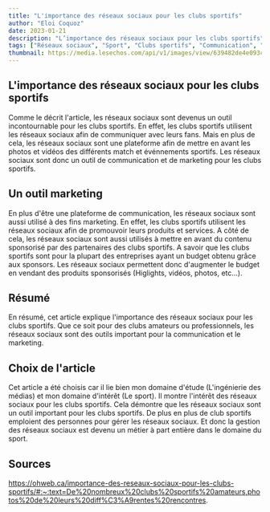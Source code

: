 ```yaml
---
title: "L'importance des réseaux sociaux pour les clubs sportifs"
author: "Eloi Coquoz"
date: 2023-01-21
description: "L’importance des réseaux sociaux pour les clubs sportifs"
tags: ["Réseaux sociaux", "Sport", "Clubs sportifs", "Communication", "Marketing"]
thumbnail: https://media.lesechos.com/api/v1/images/view/639482de4e093c2b5f477e0a/1280x720/0702987585620-web-tete.jpg
---
```


## L'importance des réseaux sociaux pour les clubs sportifs
Comme le décrit l'article, les réseaux sociaux sont devenus un outil incontournable pour les clubs sportifs. En effet, les clubs sportifs utilisent les réseaux sociaux afin de communiquer avec leurs fans. Mais en plus de cela, les réseaux sociaux sont une plateforme afin de mettre en avant les photos et vidéos des différents match et événnements sportifs. Les réseaux sociaux sont donc un outil de communication et de marketing pour les clubs sportifs.

## Un outil marketing
En plus d'être une plateforme de communication, les réseaux sociaux sont aussi utilisé à des fins marketing. En effet, les clubs sportifs utilisent les réseaux sociaux afin de promouvoir leurs produits et services. A côté de cela, les réseaux sociaux sont aussi utilisés à mettre en avant du contenu sponsorisé par des partenaires des clubs sportifs. A savoir que les clubs sportifs sont pour la plupart des entreprises ayant un budget obtenu grâce aux sponsors. Les réseaux sociaux permettent donc d'augmenter le budget en vendant des produits sponsorisés (Higlights, vidéos, photos, etc...).


## Résumé
En résumé, cet article explique l'importance des réseaux sociaux pour les clubs sportifs. Que ce soit pour des clubs amateurs ou professionnels, les réseaux sociaux sont des outils important pour la communication et le marketing.

## Choix de l'article
Cet article a été choisis car il lie bien mon domaine d'étude (L'ingénierie des médias) et mon domaine d'intérêt (Le sport). Il montre l'intérêt des réseaux sociaux pour les clubs sportifs. Cela démontre que les réseaux sociaux sont un outil important pour les clubs sportifs. De plus en plus de club sportifs emploient des personnes pour gérer les réseaux sociaux. Et donc la gestion des réseaux sociaux est devenu un métier à part entière dans le domaine du sport. 

## Sources
https://ohweb.ca/importance-des-reseaux-sociaux-pour-les-clubs-sportifs/#:~:text=De%20nombreux%20clubs%20sportifs%20amateurs,photos%20de%20leurs%20diff%C3%A9rentes%20rencontres.


